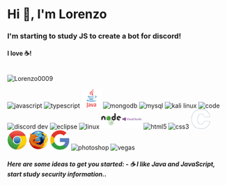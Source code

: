 <h1> Hi 👋, I'm Lorenzo </h1>

<h3> I'm starting to study JS to create a bot for discord!</h3>

<h4>I love ☕!</h4>

<br /><a>
    <img src="https://github-readme-stats.vercel.app/api?username=Lorenzo0009&show_icons=true&theme=dracula&count_private=true"
        alt="Lorenzo0009" />
</a> <br/>

<img src="https://devicons.github.io/devicon/devicon.git/icons/javascript/javascript-original.svg" alt="javascript" width="45" height="45"/>
<img src="https://devicons.github.io/devicon/devicon.git/icons/typescript/typescript-original.svg" alt="typescript" width="45" height="45"/>
<img src="https://github.com/devicons/devicon/blob/master/icons/java/java-original-wordmark.svg" alt="java" width="45" height="45"/>
<img src="https://devicons.github.io/devicon/devicon.git/icons/mongodb/mongodb-original-wordmark.svg" alt="mongodb" width="45" height="45"/>
<img src="https://devicons.github.io/devicon/devicon.git/icons/mysql/mysql-original-wordmark.svg" alt="mysql" width="45" height="45"/>
<img src="https://cdn.icon-icons.com/icons2/195/PNG/256/VirtualBox_23525.png" alt="kali linux" width="45" height="45"/>
<img src="https://img.icons8.com/cotton/344/source-code--v5.png" alt="code" width="45" height="45"/>
<img src="https://yt3.ggpht.com/a/AATXAJw1tXvJInOnm44MdEF3kS0b8x-W4Twj27SYvJ9gRw=s100-c-k-c0xffffffff-no-rj-mo" alt="discord dev" width="45" height="45"/>
<img src="https://encrypted-tbn0.gstatic.com/images?q=tbn%3AANd9GcSscoZV6FwU9nosg8MWW_Wg_X5bO6Ugz3XPhA&usqp=CAU" alt="eclipse" width="45" height="45"/>
<img src="https://devicons.github.io/devicon/devicon.git/icons/linux/linux-original.svg" alt="linux" width="45" height="45"/>
<img src="https://github.com/devicons/devicon/blob/master/icons/nodejs/nodejs-original-wordmark.svg " alt="nodejs " width="45" height="45"/>
<img src="https://github.com/devicons/devicon/blob/master/icons/visualstudio/visualstudio-plain-wordmark.svg" alt="visual studio" width="45" height="45" />
<img src="https://devicons.github.io/devicon/devicon.git/icons/html5/html5-original-wordmark.svg" alt="html5" width="45" height="45"/>
<img src="https://devicons.github.io/devicon/devicon.git/icons/css3/css3-original-wordmark.svg" alt="css3" width="45" height="45"/>
<img src="https://github.com/devicons/devicon/blob/master/icons/c/c-line.svg" alt="c" width="45" height="45"/>
<img src="https://github.com/devicons/devicon/blob/master/icons/chrome/chrome-original.svg" alt="chrome" width="45" height="45"/>
<img src="https://github.com/devicons/devicon/blob/master/icons/firefox/firefox-original.svg" alt="firefox" width="45" height="45"/>
<img src="https://github.com/devicons/devicon/blob/master/icons/google/google-original.svg" alt="google" width="45" height="45"/>
<img src="https://upload.wikimedia.org/wikipedia/commons/9/92/Adobe_Photoshop_CS6_icon.svg" alt="photoshop" width="45" height="45"/>
<img src="https://upload.wikimedia.org/wikipedia/commons/3/39/Vegas_Pro_15.0.png" alt="vegas" width="45" height="45"/>

<h5>
Here are some ideas to get you started:
- ☕ I like Java and JavaScript, start study security information.. </h5>